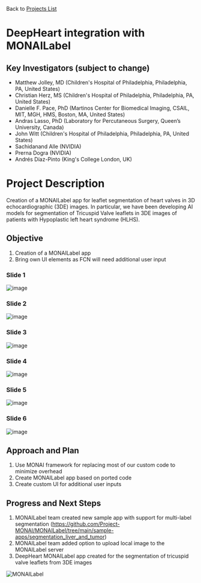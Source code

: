 Back to [Projects List](../../README.md#ProjectsList)

# DeepHeart integration with MONAILabel

## Key Investigators (subject to change)

- Matthew Jolley, MD (Children's Hospital of Philadelphia, Philadelphia, PA, United States)
- Christian Herz, MS (Children's Hospital of Philadelphia, Philadelphia, PA, United States)
- Danielle F. Pace, PhD (Martinos Center for Biomedical Imaging, CSAIL, MIT, MGH, HMS, Boston, MA, United States)
- Andras Lasso, PhD (Laboratory for Percutaneous Surgery, Queen’s University, Canada)
- John Witt (Children's Hospital of Philadelphia, Philadelphia, PA, United States)
- Sachidanand Alle (NVIDIA)
- Prerna Dogra (NVIDIA)
- Andrés Díaz-Pinto (King's College London, UK)

# Project Description

Creation of a MONAILabel app for leaflet segmentation of heart valves in 3D echocardiographic (3DE) images. In particular, we have been developing AI models for segmentation of Tricuspid Valve leaflets in 3DE images of patients with Hypoplastic left heart syndrome (HLHS).  

<!-- Add a short paragraph describing the project. -->

## Objective

<!-- Describe here WHAT you would like to achieve (what you will have as end result). -->

1. Creation of a MONAILabel app
2. Bring own UI elements as FCN will need additional user input

### Slide 1
![image](https://user-images.githubusercontent.com/10195822/123651558-91ed2b00-d7f9-11eb-9016-41229ad7f416.png)

### Slide 2
![image](https://user-images.githubusercontent.com/10195822/123651594-9addfc80-d7f9-11eb-8f54-f15cba237a1f.png)

### Slide 3

![image](https://user-images.githubusercontent.com/10195822/123651723-b77a3480-d7f9-11eb-889d-f7232dbda0a8.png)


### Slide 4

![image](https://user-images.githubusercontent.com/10195822/123651929-dd073e00-d7f9-11eb-830b-2f5b940aa2cd.png)

### Slide 5

![image](https://user-images.githubusercontent.com/10195822/123651802-ca8d0480-d7f9-11eb-9b0b-ce38a728fac9.png)




### Slide 6

![image](https://user-images.githubusercontent.com/10195822/123651978-e5f80f80-d7f9-11eb-973b-b7e6a8f377d4.png)


## Approach and Plan

<!-- Describe here HOW you would like to achieve the objectives stated above. -->

1. Use MONAI framework for replacing most of our custom code to minimize overhead
2. Create MONAILabel app based on ported code
3. Create custom UI for additional user inputs 

## Progress and Next Steps

<!-- Update this section as you make progress, describing of what you have ACTUALLY DONE. If there are specific steps that you could not complete then you can describe them here, too. -->

1. MONAILabel team created new sample app with support for multi-label segmentation (https://github.com/Project-MONAI/MONAILabel/tree/main/sample-apps/segmentation_liver_and_tumor)
2. MONAILabel team added option to upload local image to the MONAILabel server
3. DeepHeart MONAILabel app created for the segmentation of tricuspid valve leaflets from 3DE images

![MONAILabel](https://user-images.githubusercontent.com/10195822/124171163-3380b080-da76-11eb-8ce7-4d38100227a0.gif)
